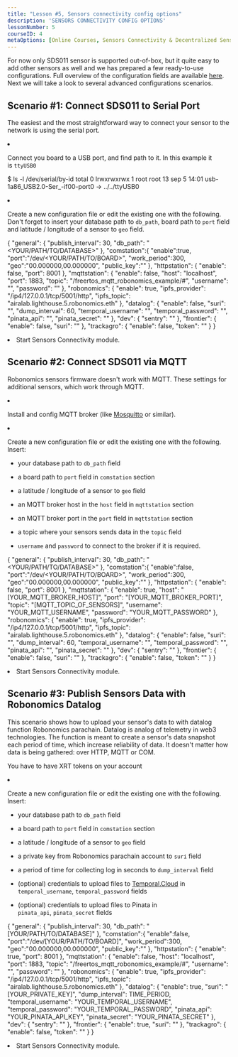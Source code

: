 ```yaml
---
title: "Lesson #5, Sensors connectivity config options"
description: 'SENSORS CONNECTIVITY CONFIG OPTIONS'
lessonNumber: 5
courseID: 4
metaOptions: [Online Courses, Sensors Connectivity & Decentralized Sensors Network]
---
```


For now only SDS011 sensor is supported out-of-box, but it quite easy to add other sensors as well and we has prepared a few ready-to-use configurations. Full overview of the configuration fields are available [here](https://github.com/airalab/sensors-connectivity/tree/master/connectivity/config). Next we will take a look to several advanced configurations scenarios.

## Scenario #1: Connect SDS011 to Serial Port

The easiest and the most straightforward way to connect your sensor to the network is using the serial port. 

<List type="numbers">

<li>

Connect you board to a USB port, and find path to it. In this example it is `ttyUSB0`


<LessonCodeWrapper codeClass="big-code" language="bash">$ ls -l /dev/serial/by-id
total 0
lrwxrwxrwx 1 root root 13 sep 5 14:01 usb-1a86_USB2.0-Ser_-if00-port0 -> ../../ttyUSB0</LessonCodeWrapper>
</li>

<li>

Create a new configuration file or edit the existing one with the following. Don't forget to insert your database path to `db_path`, board path to `port` field and latitude / longitude of a sensor to `geo` field.

<LessonCodeWrapper codeClass="big-code" language="json">{
   "general": {
      "publish_interval": 30,
      "db_path": "<YOUR/PATH/TO/DATABASE>"
   },
   "comstation":{
      "enable":true,
      "port":"/dev/<YOUR/PATH/TO/BOARD>",
      "work_period":300,
      "geo":"00.000000,00.000000",
      "public_key":""
   },
   "httpstation": {
      "enable": false,
      "port": 8001
   },
   "mqttstation": {
      "enable": false,
      "host": "localhost",
      "port": 1883,
      "topic": "/freertos_mqtt_robonomics_example/#",
      "username": "",
      "password": ""
   },
   "robonomics": {
      "enable": true,
      "ipfs_provider": "/ip4/127.0.0.1/tcp/5001/http",
      "ipfs_topic": "airalab.lighthouse.5.robonomics.eth"
   },
   "datalog": {
      "enable": false,
      "suri": "",
      "dump_interval": 60,
      "temporal_username": "",
      "temporal_password": "",
      "pinata_api": "",
      "pinata_secret": ""
   },
   "dev": {
      "sentry": ""
   },
   "frontier": {
      "enable": false,
      "suri": ""
   },
   "trackagro": {
      "enable": false,
      "token": ""
   }
}</LessonCodeWrapper>

</li>

<li>Start Sensors Connectivity module.</li>

</List>


## Scenario #2: Connect SDS011 via MQTT

<RoboAcademyNote type="okay" title="INFO">Robonomics sensors firmware doesn't work with MQTT. These settings for additional sensors, which work through MQTT.
</RoboAcademyNote>

<List type="numbers">

<li>

Install and config MQTT broker (like [Mosquitto](https://mosquitto.org/) or similar).

</li>

<li>

Create a new configuration file or edit the existing one with the following. Insert:

- your database path to `db_path` field

- a board path to `port` field in `comstation` section

- a latitude / longitude of a sensor to `geo` field

- an MQTT broker host in the `host` field in `mqttstation` section

- an MQTT broker port in the `port` field in `mqttstation` section

- a topic where your sensors sends data in the `topic` field

- `username` and `password` to connect to the broker if it is required.


<LessonCodeWrapper codeClass="big-code" language="json">{
   "general": {
      "publish_interval": 30,
      "db_path": "<YOUR/PATH/TO/DATABASE>"
   },
   "comstation":{
      "enable":false,
      "port":"/dev/<YOUR/PATH/TO/BOARD>",
      "work_period":300,
      "geo":"00.000000,00.000000",
      "public_key":""
   },
   "httpstation": {
      "enable": false,
      "port": 8001
   },
   "mqttstation": {
      "enable": true,
      "host": "[YOUR_MQTT_BROKER_HOST]",
      "port": "[YOUR_MQTT_BROKER_PORT]",
      "topic": "[MQTT_TOPIC_OF_SENSORS]",
      "username": "YOUR_MQTT_USERNAME",
      "password": "YOUR_MQTT_PASSWORD"
   },
   "robonomics": {
      "enable": true,
      "ipfs_provider": "/ip4/127.0.0.1/tcp/5001/http",
      "ipfs_topic": "airalab.lighthouse.5.robonomics.eth"
   },
   "datalog": {
      "enable": false,
      "suri": "",
      "dump_interval": 60,
      "temporal_username": "",
      "temporal_password": "",
      "pinata_api": "",
      "pinata_secret": ""
   },
   "dev": {
      "sentry": ""
   },
   "frontier": {
      "enable": false,
      "suri": ""
   },
   "trackagro": {
      "enable": false,
      "token": ""
   }
}</LessonCodeWrapper>

</li>

<li>Start Sensors Connectivity module.</li>

</List>

## Scenario #3: Publish Sensors Data with Robonomics Datalog

This scenario shows how to upload your sensor's data to with datalog function Robonomics parachain. Datalog is analog of telemetry in web3 technologies. The function is meant to create a sensor's data snapshot each period of time, which increase reliability of data. It doesn't matter how data is being gathered: over HTTP, MQTT or COM.

<RoboAcademyNote type="warning" title="WARNING">You have to have XRT tokens on your account
</RoboAcademyNote>

<List type="numbers">

<li>

Create a new configuration file or edit the existing one with the following. Insert:

- your database path to `db_path` field

- a board path to `port` field in `comstation` section

- a latitude / longitude of a sensor to `geo` field

- a private key from Robonomics parachain account to `suri` field

- a period of time for collecting log in seconds to `dump_interval` field

- (optional) credentials to upload files to [Temporal.Cloud](http://Temporal.Cloud) in `temporal_username`, `temporal_password` fields

- (optional) credentials to upload files to Pinata in `pinata_api`, `pinata_secret` fields

<LessonCodeWrapper codeClass="big-code" language="json">{
   "general": {
      "publish_interval": 30,
      "db_path": "[YOUR/PATH/TO/DATABASE]"
   },
   "comstation":{
      "enable":false,
      "port":"/dev/[YOUR/PATH/TO/BOARD]",
      "work_period":300,
      "geo":"00.000000,00.000000",
      "public_key":""
   },
   "httpstation": {
      "enable": true,
      "port": 8001
   },
   "mqttstation": {
      "enable": false,
      "host": "localhost",
      "port": 1883,
      "topic": "/freertos_mqtt_robonomics_example/#",
      "username": "",
      "password": ""
   },
   "robonomics": {
      "enable": true,
      "ipfs_provider": "/ip4/127.0.0.1/tcp/5001/http",
      "ipfs_topic": "airalab.lighthouse.5.robonomics.eth"
   },
   "datalog": {
      "enable": true,
      "suri": "[YOUR_PRIVATE_KEY]",
      "dump_interval": TIME_PERIOD,
      "temporal_username": "YOUR_TEMPORAL_USERNAME",
      "temporal_password": "YOUR_TEMPORAL_PASSWORD",
      "pinata_api": "YOUR_PINATA_API_KEY",
      "pinata_secret": "YOUR_PINATA_SECRET"
   },
   "dev": {
      "sentry": ""
   },
   "frontier": {
      "enable": true,
      "suri": ""
   },
   "trackagro": {
      "enable": false,
      "token": ""
   }
}</LessonCodeWrapper>

</li>

<li>Start Sensors Connectivity module.</li>

</List>